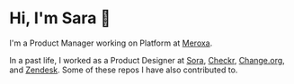 # Hi, I'm Sara 👋

I'm a Product Manager working on Platform at [Meroxa](https://github.com/meroxa).

In a past life, I worked as a Product Designer at [Sora](https://github.com/soradotco), [Checkr](https://github.com/checkr), [Change.org](https://github.com/change), and [Zendesk](https://github.com/zendesk). Some of these repos I have also contributed to.
